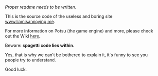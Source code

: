 _Proper readme needs to be written._

This is the source code of the useless and boring site www.liamisannoying.me.

For more information on Potsu (the game engine) and more, please check out the Wiki [here](https://github.com/The-Liamisannoying-Foundation/liamisannoyingme/wiki).

Beware: __**spagetti code lies within**__.

Yes, that is why we can't be bothered to explain it, it's funny to see you people try to understand.

Good luck.
